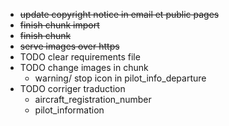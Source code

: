 * ~~update copyright notice in email et public pages~~
* ~~finish chunk import~~
* ~~finish chunk~~
* ~~serve images over https~~
* TODO clear requirements file
* TODO change images in chunk
  * warning/ stop icon in pilot_info_departure
* TODO corriger traduction
  * aircraft_registration_number
  * pilot_information
